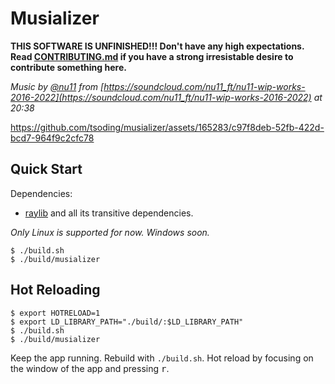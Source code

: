 # Musializer

**THIS SOFTWARE IS UNFINISHED!!! Don't have any high expectations. Read [CONTRIBUTING.md](CONTRIBUTING.md) if you have a strong irresistable desire to contribute something here.**

*Music by [@nu11](https://soundcloud.com/nu11_ft) from [https://soundcloud.com/nu11_ft/nu11-wip-works-2016-2022](https://soundcloud.com/nu11_ft/nu11-wip-works-2016-2022) at 20:38*

https://github.com/tsoding/musializer/assets/165283/c97f8deb-52fb-422d-bcd7-964f9c2cfc78

## Quick Start

Dependencies:
- [raylib](https://www.raylib.com/) and all its transitive dependencies.

*Only Linux is supported for now. Windows soon.*

```console
$ ./build.sh
$ ./build/musializer
```

## Hot Reloading

<!--
TODO: Use rpath to eliminate the need for LD_LIBRARY_PATH
- https://en.wikipedia.org/wiki/Rpath
-->

```console
$ export HOTRELOAD=1
$ export LD_LIBRARY_PATH="./build/:$LD_LIBRARY_PATH"
$ ./build.sh
$ ./build/musializer
```

Keep the app running. Rebuild with `./build.sh`. Hot reload by focusing on the window of the app and pressing <kbd>r</kbd>.
